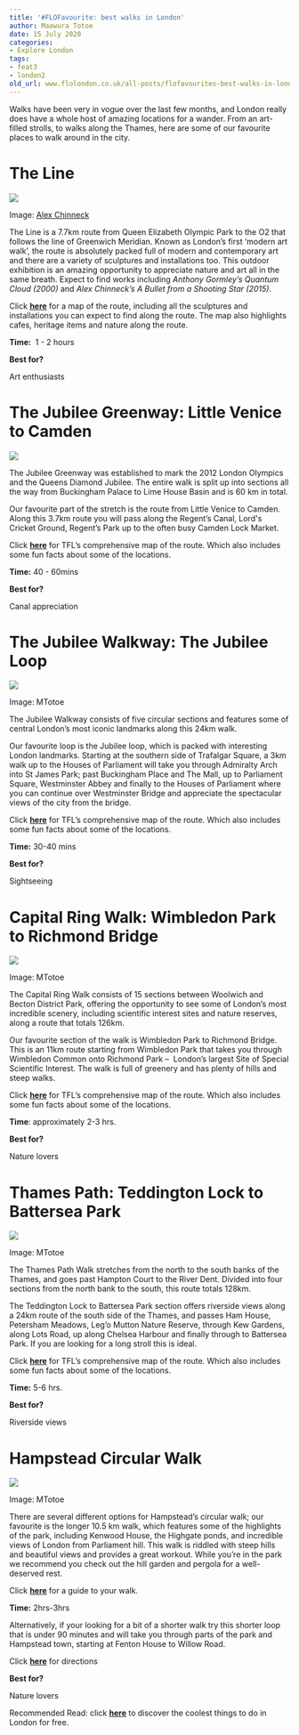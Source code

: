 ```yaml
---
title: '#FLOFavourite: best walks in London'
author: Maawura Totoe
date: 15 July 2020
categories:
- Explore London
tags:
- feat3
- london2
old_url: www.flolondon.co.uk/all-posts/flofavourites-best-walks-in-london.html
---
```


Walks have been very in vogue over the last few months, and London really does have a whole host of amazing locations for a wander. From an art-filled strolls, to walks along the Thames, here are some of our favourite places to walk around in the city.

# **The Line**

![](https://images.squarespace-cdn.com/content/v1/5c9534c4af4683461d462c6b/1594492859644-CKBOKHAQM4RA4COZF08D/Screen+Shot+2020-07-11+at+19.40.19.png)

Image: [Alex Chinneck](https://www.alexchinneck.com/a-bullet-from-a-shooting-star)

The Line is a 7.7km route from Queen Elizabeth Olympic Park to the O2 that follows the line of Greenwich Meridian. Known as London’s first ‘modern art walk’, the route is absolutely packed full of modern and contemporary art and there are a variety of sculptures and installations too. This outdoor exhibition is an amazing opportunity to appreciate nature and art all in the same breath. Expect to find works including *Anthony Gormley’s Quantum Cloud (2000)* and *Alex Chinneck’s A Bullet from a Shooting Star (2015)*.

Click [**here**](https://the-line.org/map/) for a map of the route, including all the sculptures and installations you can expect to find along the route. The map also highlights cafes, heritage items and nature along the route.

**Time:**  1 - 2 hours

**Best for?**

Art enthusiasts

# **The Jubilee Greenway: Little Venice to Camden**

![](https://images.squarespace-cdn.com/content/v1/5c9534c4af4683461d462c6b/1594493164903-ISFHVGE2FTFQ6MDZ7E4T/IMG_1198.jpg)

The Jubilee Greenway was established to mark the 2012 London Olympics and the Queens Diamond Jubilee. The entire walk is split up into sections all the way from Buckingham Palace to Lime House Basin and is 60 km in total.

Our favourite part of the stretch is the route from Little Venice to Camden. Along this 3.7km route you will pass along the Regent’s Canal, Lord's Cricket Ground, Regent’s Park up to the often busy Camden Lock Market.

Click [**here**](http://content.tfl.gov.uk/jubilee-greenway-route-section-two.pdf) for TFL’s comprehensive map of the route. Which also includes some fun facts about some of the locations.

**Time:** 40 - 60mins

**Best for?**

Canal appreciation

# **The Jubilee Walkway: The Jubilee Loop**

![](https://images.squarespace-cdn.com/content/v1/5c9534c4af4683461d462c6b/1594415984841-3IQVS221M0XNTF14P1I4/IMG_4335.jpg)

Image: MTotoe

The Jubilee Walkway consists of five circular sections and features some of central London’s most iconic landmarks along this 24km walk.

Our favourite loop is the Jubilee loop, which is packed with interesting London landmarks. Starting at the southern side of Trafalgar Square, a 3km walk up to the Houses of Parliament will take you through Admiralty Arch into St James Park; past Buckingham Place and The Mall, up to Parliament Square, Westminster Abbey and finally to the Houses of Parliament where you can continue over Westminster Bridge and appreciate the spectacular views of the city from the bridge.

Click [**here**](http://content.tfl.gov.uk/jubilee-walkway-route-section-five.pdf) for TFL’s comprehensive map of the route. Which also includes some fun facts about some of the locations.

**Time:** 30-40 mins

**Best for?**

Sightseeing

# **Capital Ring Walk: Wimbledon Park to Richmond Bridge**

![](https://images.squarespace-cdn.com/content/v1/5c9534c4af4683461d462c6b/1594493603476-O17XG87TGBXSN7GQXGWB/IMG_4408.jpg)

Image: MTotoe

The Capital Ring Walk consists of 15 sections between Woolwich and Becton District Park, offering the opportunity to see some of London’s most incredible scenery, including scientific interest sites and nature reserves, along a route that totals 126km.

Our favourite section of the walk is Wimbledon Park to Richmond Bridge. This is an 11km route starting from Wimbledon Park that takes you through Wimbledon Common onto Richmond Park –  London’s largest Site of Special Scientific Interest. The walk is full of greenery and has plenty of hills and steep walks.

Click [**here**](http://content.tfl.gov.uk/capital-ring-section-six-v2.pdf) for TFL’s comprehensive map of the route. Which also includes some fun facts about some of the locations.

**Time**: approximately 2-3 hrs.

**Best for?**

Nature lovers

# **Thames Path: Teddington Lock to Battersea Park**

![](https://images.squarespace-cdn.com/content/v1/5c9534c4af4683461d462c6b/1594842437145-I7EEGWSD5VXCF4ULHPRW/IMG_4304.jpg)

Image: MTotoe

The Thames Path Walk stretches from the north to the south banks of the Thames, and goes past Hampton Court to the River Dent. Divided into four sections from the north bank to the south, this route totals 128km.

The Teddington Lock to Battersea Park section offers riverside views along a 24km route of the south side of the Thames, and passes Ham House, Petersham Meadows, Leg’o Mutton Nature Reserve, through Kew Gardens, along Lots Road, up along Chelsea Harbour and finally through to Battersea Park. If you are looking for a long stroll this is ideal.

Click [**here**](http://content.tfl.gov.uk/thames-path-south-section-1.pdf) for TFL’s comprehensive map of the route. Which also includes some fun facts about some of the locations.

**Time:** 5-6 hrs.

**Best for?**

Riverside views

# **Hampstead Circular Walk**

![](https://images.squarespace-cdn.com/content/v1/5c9534c4af4683461d462c6b/1594414391743-TGSWX72R8ET6FWZMEDC7/IMG_2626+copy.JPG)

Image: MTotoe

There are several different options for Hampstead’s circular walk; our favourite is the longer 10.5 km walk, which features some of the highlights of the park, including Kenwood House, the Highgate ponds, and incredible views of London from Parliament hill. This walk is riddled with steep hills and beautiful views and provides a great workout. While you’re in the park we recommend you check out the hill garden and pergola for a well-deserved rest.

Click [**here**](https://www.innerlondonramblers.org.uk/ideasforwalks/self-guided-walks/15-hampsteadheath.html) for a guide to your walk.

**Time:** 2hrs-3hrs

Alternatively, if your looking for a bit of a shorter walk try this shorter loop that is under 90 minutes and will take you through parts of the park and Hampstead town, starting at Fenton House to Willow Road.

Click [**here**](https://www.alltrails.com/explore/trail/england/london/hampstead-heath-circular-walk?mobileMap) for directions

**Best for?**

Nature lovers

Recommended Read: click [**here**](https://www.flolondon.co.uk/all-posts/free-things-to-do-in-london) to discover the coolest things to do in London for free.